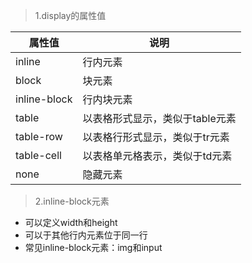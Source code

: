 >1.display的属性值  

|属性值|说明|
|------|---|
|inline|行内元素|
|block|块元素|
|inline-block|行内块元素|
|table|以表格形式显示，类似于table元素|
|table-row|以表格行形式显示，类似于tr元素|
|table-cell|以表格单元格表示，类似于td元素|
|none|隐藏元素|
  
>2.inline-block元素
- 可以定义width和height
- 可以于其他行内元素位于同一行
- 常见inline-block元素：img和input
